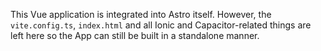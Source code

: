 This Vue application is integrated into Astro itself. However, the
`vite.config.ts`, `index.html` and all Ionic and Capacitor-related
things are left here so the App can still be built in a standalone
manner.
